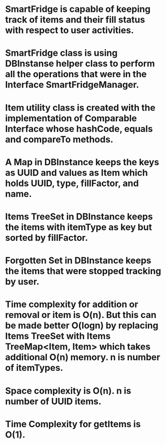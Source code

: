 # SmartFridge is capable of keeping track of items and their fill status with respect to user activities.
# SmartFridge class is using DBInstanse helper class to perform all the operations that were in the Interface SmartFridgeManager.
# Item utility class is created with the implementation of Comparable Interface whose hashCode, equals and compareTo methods.
# A Map in DBInstance keeps the keys as UUID and values as Item which holds UUID, type, fillFactor, and name.
# Items TreeSet in DBInstance keeps the items with itemType as key but sorted by fillFactor.
# Forgotten Set in DBInstance keeps the items that were stopped tracking by user.
# Time complexity for addition or removal or item is O(n). But this can be made better O(logn) by replacing Items TreeSet<Item> with Items TreeMap<Item, Item> which takes additional O(n) memory. n is number of itemTypes.
# Space complexity is O(n). n is number of UUID items.
# Time Complexity for getItems is O(1).
